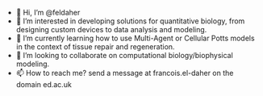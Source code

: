 - 👋 Hi, I’m @feldaher
- 👀 I’m interested in developing solutions for quantitative biology, from designing custom devices to data analysis and modeling.
- 🌱 I’m currently learning how to use Multi-Agent or Cellular Potts models in the context of tissue repair and regeneration.
- 💞️ I’m looking to collaborate on computational biology/biophysical modeling. 
- 📫 How to reach me? send a message at francois.el-daher on the domain ed.ac.uk

<!---
feldaher/feldaher is a ✨ special ✨ repository because its `README.md` (this file) appears on your GitHub profile.
You can click the Preview link to take a look at your changes.
--->
